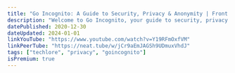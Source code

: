 ```yaml
---
title: "Go Incognito: A Guide to Security, Privacy & Anonymity | Front to Back"
description: "Welcome to Go Incognito, your guide to security, privacy & anonymity in our world. From digital protection, to physical safety, Go Incognito will cover all you need to advance through your privacy journey. Topics include FOSS, metadata, password management, permissions, two-factor authentication, search engines, browser configuration, proxies, VPNs, antiviruses, encryption, communication, Tor, operating systems, cryptocurrencies, networking, activism, and so much more."
datePublished: 2020-12-30
dateUpdated: 2024-01-01
linkYouTube: "https://www.youtube.com/watch?v=Y19RFmOxfVM"
linkPeerTube: "https://neat.tube/w/jCr9aEmJAGSh9UDmuxVhdJ"
tags: ["techlore", "privacy", "goincognito"]
isPremium: true
---
```

